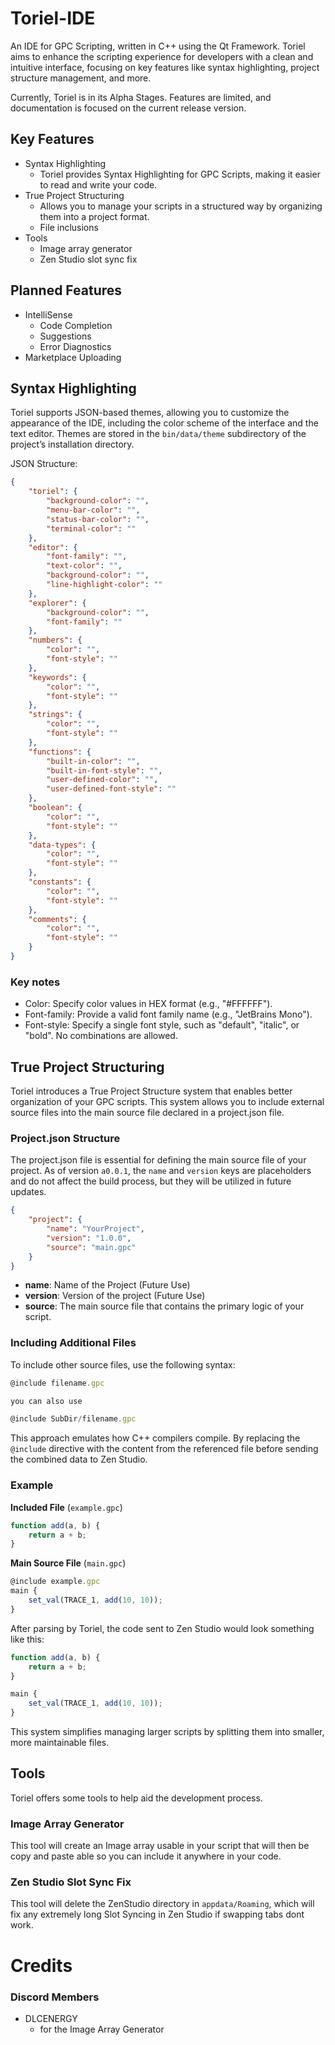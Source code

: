 # Toriel-IDE

An IDE for GPC Scripting, written in C++ using the Qt Framework. Toriel aims to enhance the scripting experience for developers with a clean and intuitive interface, focusing on key features like syntax highlighting, project structure management, and more.

Currently, Toriel is in its Alpha Stages. Features are limited, and documentation is focused on the current release version.

## Key Features

* Syntax Highlighting
    * Toriel provides Syntax Highlighting for GPC Scripts, making it easier to read and write your code.
* True Project Structuring
    * Allows you to manage your scripts in a structured way by organizing them into a project format.
    * File inclusions
* Tools
    * Image array generator
    * Zen Studio slot sync fix

## Planned Features
* IntelliSense
    * Code Completion
    * Suggestions
    * Error Diagnostics
* Marketplace Uploading

## Syntax Highlighting
Toriel supports JSON-based themes, allowing you to customize the appearance of the IDE, including the color scheme of the interface and the text editor. Themes are stored in the `bin/data/theme` subdirectory of the project’s installation directory.


JSON Structure:
```json
{
    "toriel": {
        "background-color": "",
        "menu-bar-color": "",
        "status-bar-color": "",
        "terminal-color": ""
    },
    "editor": {
        "font-family": "",
        "text-color": "",
        "background-color": "",
        "line-highlight-color": ""
    },
    "explorer": {
        "background-color": "",
        "font-family": ""
    },
    "numbers": {
        "color": "",
        "font-style": ""
    },
    "keywords": {
        "color": "",
        "font-style": ""
    },
    "strings": {
        "color": "",
        "font-style": ""
    },
    "functions": {
        "built-in-color": "",
        "built-in-font-style": "",
        "user-defined-color": "",
        "user-defined-font-style": ""
    },
    "boolean": {
        "color": "",
        "font-style": ""
    },
    "data-types": {
        "color": "",
        "font-style": ""
    },
    "constants": {
        "color": "",
        "font-style": ""
    },
    "comments": {
        "color": "",
        "font-style": ""
    }
}
```

### Key notes
* Color: Specify color values in HEX format (e.g., "#FFFFFF").
* Font-family: Provide a valid font family name (e.g., "JetBrains Mono").
* Font-style: Specify a single font style, such as "default", "italic", or "bold". No combinations are allowed.


## True Project Structuring
Toriel introduces a True Project Structure system that enables better organization of your GPC scripts. This system allows you to include external source files into the main source file declared in a project.json file.

### Project.json Structure

The project.json file is essential for defining the main source file of your project. As of version `a0.0.1`, the `name` and `version` keys are placeholders and do not affect the build process, but they will be utilized in future updates.
```json
{
    "project": {
        "name": "YourProject",
        "version": "1.0.0",
        "source": "main.gpc"
    }
}
```
* **name**: Name of the Project (Future Use)
* **version**: Version of the project (Future Use)
* **source**: The main source file that contains the primary logic of your script.

### Including Additional Files
To include other source files, use the following syntax:
```js
@include filename.gpc

you can also use

@include SubDir/filename.gpc
```
This approach emulates how C++ compilers compile. By replacing the `@include` directive with the content from the referenced file before sending the combined data to Zen Studio.

### Example
**Included File** (`example.gpc`)
```js
function add(a, b) {
    return a + b;
}
```
**Main Source File** (`main.gpc`)
```js
@include example.gpc
main {
    set_val(TRACE_1, add(10, 10));
}
```
After parsing by Toriel, the code sent to Zen Studio would look something like this:
```js
function add(a, b) {
    return a + b;
}

main {
    set_val(TRACE_1, add(10, 10));
}
```
This system simplifies managing larger scripts by splitting them into smaller, more maintainable files.

## Tools
Toriel offers some tools to help aid the development process.
### Image Array Generator
This tool will create an Image array usable in your script that will then be copy and paste able so you can include it anywhere in your code.
### Zen Studio Slot Sync Fix
This tool will delete the ZenStudio directory in `appdata/Roaming`, which will fix any extremely long Slot Syncing in Zen Studio if swapping tabs dont work.

# Credits

### Discord Members
* DLCENERGY
    * for the Image Array Generator
